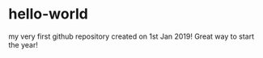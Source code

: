 # hello-world
my very first github repository created on 1st Jan 2019! Great way to start the year!
